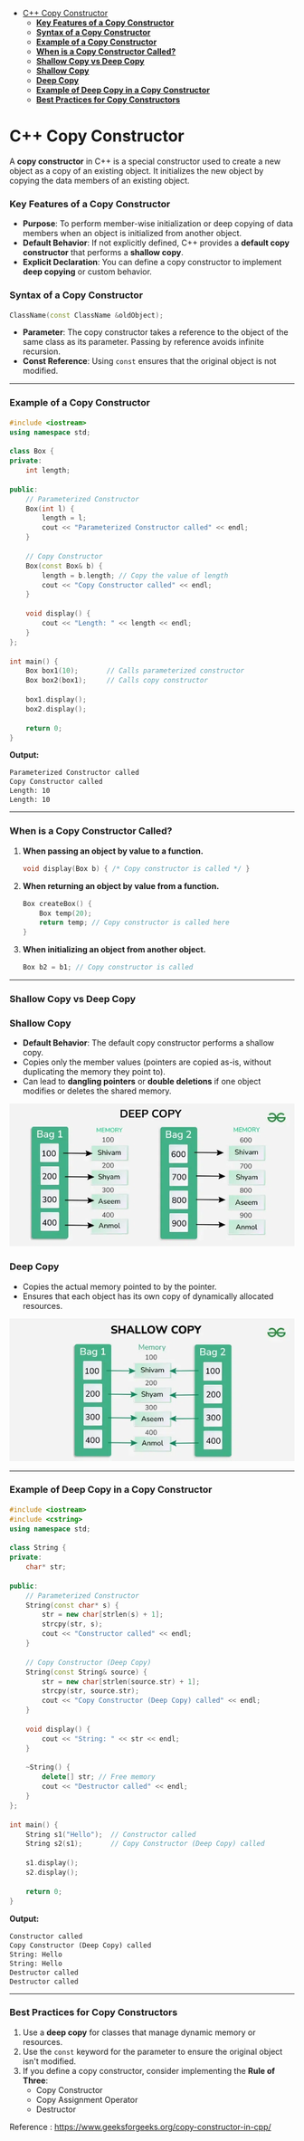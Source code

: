 - [C++ Copy Constructor](#c-copy-constructor)
    - [**Key Features of a Copy Constructor**](#key-features-of-a-copy-constructor)
    - [**Syntax of a Copy Constructor**](#syntax-of-a-copy-constructor)
    - [**Example of a Copy Constructor**](#example-of-a-copy-constructor)
    - [**When is a Copy Constructor Called?**](#when-is-a-copy-constructor-called)
    - [**Shallow Copy vs Deep Copy**](#shallow-copy-vs-deep-copy)
    - [**Shallow Copy**](#shallow-copy)
    - [**Deep Copy**](#deep-copy)
    - [**Example of Deep Copy in a Copy Constructor**](#example-of-deep-copy-in-a-copy-constructor)
    - [**Best Practices for Copy Constructors**](#best-practices-for-copy-constructors)

# C++ Copy Constructor

A **copy constructor** in C++ is a special constructor used to create a new object as a copy of an existing object. It initializes the new object by copying the data members of an existing object.

### **Key Features of a Copy Constructor**

- **Purpose**: To perform member-wise initialization or deep copying of data members when an object is initialized from another object.
- **Default Behavior**: If not explicitly defined, C++ provides a **default copy constructor** that performs a **shallow copy**.
- **Explicit Declaration**: You can define a copy constructor to implement **deep copying** or custom behavior.

### **Syntax of a Copy Constructor**

```cpp
ClassName(const ClassName &oldObject);

```

- **Parameter**: The copy constructor takes a reference to the object of the same class as its parameter. Passing by reference avoids infinite recursion.
- **Const Reference**: Using `const` ensures that the original object is not modified.

---

### **Example of a Copy Constructor**

```cpp
#include <iostream>
using namespace std;

class Box {
private:
    int length;

public:
    // Parameterized Constructor
    Box(int l) {
        length = l;
        cout << "Parameterized Constructor called" << endl;
    }

    // Copy Constructor
    Box(const Box& b) {
        length = b.length; // Copy the value of length
        cout << "Copy Constructor called" << endl;
    }

    void display() {
        cout << "Length: " << length << endl;
    }
};

int main() {
    Box box1(10);       // Calls parameterized constructor
    Box box2(box1);     // Calls copy constructor

    box1.display();
    box2.display();

    return 0;
}

```

**Output:**

```
Parameterized Constructor called
Copy Constructor called
Length: 10
Length: 10

```

---

### **When is a Copy Constructor Called?**

1. **When passing an object by value to a function.**

    ```cpp
    void display(Box b) { /* Copy constructor is called */ }

    ```

2. **When returning an object by value from a function.**

    ```cpp
    Box createBox() {
        Box temp(20);
        return temp; // Copy constructor is called here
    }

    ```

3. **When initializing an object from another object.**

    ```cpp
    Box b2 = b1; // Copy constructor is called

    ```


---

### **Shallow Copy vs Deep Copy**

### **Shallow Copy**

- **Default Behavior**: The default copy constructor performs a shallow copy.
- Copies only the member values (pointers are copied as-is, without duplicating the memory they point to).
- Can lead to **dangling pointers** or **double deletions** if one object modifies or deletes the shared memory.

![image.png](./assets/deep_copy.png)

### **Deep Copy**

- Copies the actual memory pointed to by the pointer.
- Ensures that each object has its own copy of dynamically allocated resources.

![image.png](./assets/shallow_copy.png)

---

### **Example of Deep Copy in a Copy Constructor**

```cpp
#include <iostream>
#include <cstring>
using namespace std;

class String {
private:
    char* str;

public:
    // Parameterized Constructor
    String(const char* s) {
        str = new char[strlen(s) + 1];
        strcpy(str, s);
        cout << "Constructor called" << endl;
    }

    // Copy Constructor (Deep Copy)
    String(const String& source) {
        str = new char[strlen(source.str) + 1];
        strcpy(str, source.str);
        cout << "Copy Constructor (Deep Copy) called" << endl;
    }

    void display() {
        cout << "String: " << str << endl;
    }

    ~String() {
        delete[] str; // Free memory
        cout << "Destructor called" << endl;
    }
};

int main() {
    String s1("Hello");  // Constructor called
    String s2(s1);       // Copy Constructor (Deep Copy) called

    s1.display();
    s2.display();

    return 0;
}

```

**Output:**

```
Constructor called
Copy Constructor (Deep Copy) called
String: Hello
String: Hello
Destructor called
Destructor called

```

---

### **Best Practices for Copy Constructors**

1. Use a **deep copy** for classes that manage dynamic memory or resources.
2. Use the `const` keyword for the parameter to ensure the original object isn't modified.
3. If you define a copy constructor, consider implementing the **Rule of Three**:
    - Copy Constructor
    - Copy Assignment Operator
    - Destructor


Reference : https://www.geeksforgeeks.org/copy-constructor-in-cpp/
